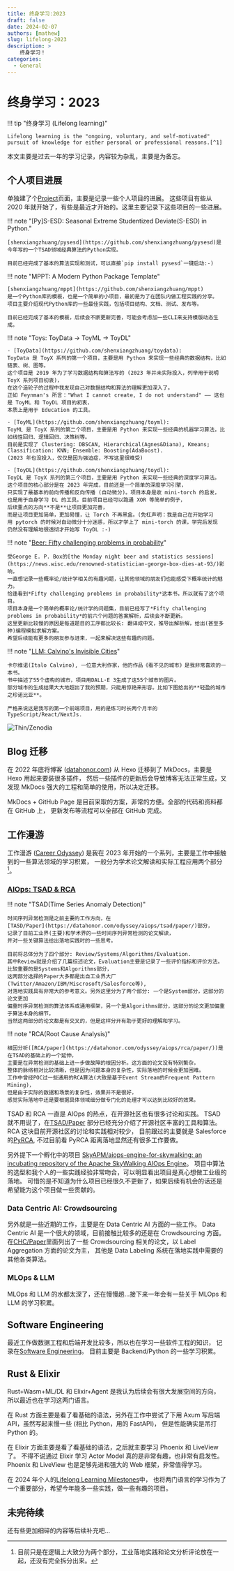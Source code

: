 ```yaml
---
title: 终身学习:2023
draft: false
date: 2024-02-07
authors: [mathew]
slug: lifelong-2023
description: >
    终身学习！
categories:
  - General
---
```


# 终身学习：2023

!!! tip "终身学习 (Lifelong learning)"

    Lifelong learning is the "ongoing, voluntary, and self-motivated"
    pursuit of knowledge for either personal or professional reasons.[^1]


本文主要是过去一年的学习记录，内容较为杂乱，主要是为备忘。

<!-- more -->

## 个人项目进展

单独建了个[Project](https://datahonor.com/project/)页面，主要是记录一些个人项目的进展。
这些项目有些从 2020 年就开始了，有些是最近才开始的。这里主要记录下这些项目的一些进展。

!!! note "[Py]S-ESD: Seasonal Extreme Studentized Deviate(S-ESD) in Python."

    [shenxiangzhuang/pysesd](https://github.com/shenxiangzhuang/pysesd)是
    今年写的一个TSAD领域经典算法的Python实现。

    目前已经完成了基本的算法实现和测试，可以直接`pip install pysesd`一键启动:-)

!!! note "MPPT: A Modern Python Package Template"

    [shenxiangzhuang/mppt](https://github.com/shenxiangzhuang/mppt)
    是一个Python库的模板，也是一个简单的小项目，最初是为了在团队内做工程实践的分享。
    项目主要介绍现代Python库的一些最佳实践，包括项目结构、文档、测试、发布等。

    目前已经完成了基本的模板，后续会不断更新完善，可能会考虑加一些CLI来支持模版动态生成。

!!! note "Toys: ToyData -> ToyML -> ToyDL"

    - [ToyData](https://github.com/shenxiangzhuang/toydata):
    ToyData 是 ToyX 系列的第一个项目，主要是用 Python 来实现一些经典的数据结构，比如链表、树、图等。
    这个项目是 2019 年为了学习数据结构和算法写的 (2023 年并未实际投入，列举用于说明 ToyX 系列项目初衷)，
    在这个造轮子的过程中我发现自己对数据结构和算法的理解更加深入了。
    正如 Feynman's 所言："What I cannot create, I do not understand" —— 这也是 ToyML 和 ToyDL 项目的初衷，
    本质上是用于 Education 的工具。

    - [ToyML](https://github.com/shenxiangzhuang/toyml):
    ToyML 是 ToyX 系列的第二个项目，主要是用 Python 来实现一些经典的机器学习算法，比如线性回归、逻辑回归、决策树等。
    目前是实现了 Clustering: DBSCAN, Hierarchical(Agnes&Diana), Kmeans; Classification: KNN; Ensemble: Boosting(AdaBoost).
    (2023 年也没投入，仅仅是因为强迫症，不写这里很难受)

    - [ToyDL](https://github.com/shenxiangzhuang/toydl):
    ToyDL 是 ToyX 系列的第三个项目，主要是用 Python 来实现一些经典的深度学习算法。
    这个项目的核心部分是在 2023 年完成，目前还是一个简单的深度学习引擎，
    只实现了最基本的前向传播和反向传播 (自动微分)。项目本身是收 mini-torch 的启发，
    也是用于自身学习 DL 的工具。目前项目已经可以跑通 XOR 等简单的例子，
    后续重点的方向**不是**让项目更加完善，
    而是让项目更加简单，更加易懂，让 Torch 不再黑盒。(免杠声明：我是自己在开始学习
    用 pytorch 的时候对自动微分十分迷惑，所以才学上了 mini-torch 的课，学完后发现
    仍然没有理解地很透彻才开始写 ToyDL :-)

!!! note "[Beer: Fifty challenging problems in probability](https://github.com/shenxiangzhuang/beer)"

    受George E. P. Box的[the Monday night beer and statistics sessions](https://news.wisc.edu/renowned-statistician-george-box-dies-at-93/)影响，
    一直想记录一些概率论/统计学相关的有趣问题，让其他领域的朋友们也能感受下概率统计的魅力。
    恰逢看到*Fifty challenging problems in probability*这本书，所以就有了这个项目。
    项目本身是一个简单的概率论/统计学的问题集，目前已经写了*Fifty challenging problems in probability*的前六个问题的答案解析，后续会不断更新。
    这里更新比较慢的原因是每道题目的工序都比较长: 翻译成中文，推导出解析解，给出(甚至多种)编程模拟求解方案。
    希望后续能有更多的朋友参与进来，一起来解决这些有趣的问题。

!!! note "[LLM: Calvino's Invisible Cities](https://calvino.datahonor.com/)"

    卡尔维诺(Italo Calvino), 一位意大利作家，他的作品《看不见的城市》是我非常喜欢的一本书。
    书中描述了55个虚构的城市，项目用DALL·E 3生成了这55个城市的图片。
    部分城市的生成结果大大地超出了我的预期，只能用惊艳来形容。比如下图给出的**轻盈的城市之珍诺比亚**。

    严格来说这是我写的第一个前端项目，用的是练习时长两个月半的TypeScript/React/NextJs.


![Thin/Zenodia](https://datahonor-1252464519.cos.ap-beijing-1.myqcloud.com/calvino/public/city/thin/zenodia.png)


## Blog 迁移
在 2022 年底将博客 ([datahonor.com](https://datahonor.com)) 从 Hexo 迁移到了 MkDocs，主要是 Hexo 用起来要装很多插件，
然后一些插件的更新后会导致博客无法正常生成，又发现 MkDocs 强大的工程和简单的使用，所以决定迁移。

MkDocs + GitHub Page 是目前采取的方案，非常的方便。全部的代码和资料都在 GitHub 上，
更新发布等流程可以全部在 GitHub 完成。

## 工作漫游
工作漫游 ([Career Odyssey](https://datahonor.com/careerodyssey/))
是我在 2023 年开始的一个系列，主要是工作中接触到的一些算法领域的学习积累，
一般分为学术论文解读和实际工程应用两个部分[^2]。

### [AIOps: TSAD & RCA](https://datahonor.com/odyssey/aiops/)

!!! note "TSAD(Time Series Anomaly Detection)"

    时间序列异常检测是之前主要的工作方向，在
    [TASD/Paper](https://datahonor.com/odyssey/aiops/tsad/paper/)部分，
    记录了目前工业界(主要)和学术界的一些时间序列异常检测的论文解读，
    并对一些关键算法给出落地实践时的一些思考。

    目前将总体分为了四个部分: Review/Systems/Algorithms/Evaluation.
    其中Review就是介绍了几篇综述论文，Evaluation主要是记录了一些评价指标和评价方法。
    比较重要的是Systems和Algorithms部分，
    这两部分选择的Paper大多都是出自工业界大厂(Twitter/Amazon/IBM/Miscrosoft/Salesforce等),
    对落地实践具有非常大的参考意义。另外这里分为了两个部分: 一个是System部分，这部分的论文更加
    偏重时序异常检测的算法体系或通用框架，另一个是Algorithms部分，这部分的论文更加偏重于算法本身的细节。
    当然这两部分的论文都是有交叉的，但是这样分开有助于更好的理解和学习。


!!! note "RCA(Root Cause Analysis)"

    根因分析([RCA/paper](https://datahonor.com/odyssey/aiops/rca/paper/))是在TSAD的基础上的一个延伸，
    主要是在异常检测的基础上进一步做故障的根因分析。这方面的论文没有特别繁杂，
    整体的脉络相对比较清晰，但是因为问题本身的复杂性，实际落地的时候会更加困难。
    工作中曾经POC过一些通用的RCA算法(大致是基于Event Stream的Frequent Pattern Mining)，
    但是由于实际的数据和场景的复杂性，效果并不是很好，
    感觉实际落地中还是要根据具体领域细分做专门化的处理才可以达到比较好的效果。

TSAD 和 RCA 一直是 AIOps 的热点，在开源社区也有很多讨论和实践。
TSAD 就不用说了，在[TSAD/Paper](https://datahonor.com/odyssey/aiops/tsad/paper/)
部分已经充分介绍了开源社区丰富的工具和算法。RCA 这块目前开源社区的讨论和实践相对较少，
目前跟过的主要就是 Salesforce 的[PyRCA](https://github.com/salesforce/PyRCA),
不过目前看 PyRCA 距离落地显然还有很多工作要做。


另外提下一个孵化中的项目
[SkyAPM/aiops-engine-for-skywalking: an incubating repository of the Apache SkyWalking AIOps Engine](https://github.com/SkyAPM/aiops-engine-for-skywalking)。
项目中算法的选型和我个人的一些实践经验非常吻合，可以明显看出项目是真心想做工业级的落地。
可惜的是不知道为什么项目已经很久不更新了，如果后续有机会的话还是希望能为这个项目做一些贡献的。


### Data Centric AI: Crowdsourcing

另外就是一些近期的工作，主要是在 Data Centric AI 方面的一些工作。
Data Centric AI 是一个很大的领域，目前接触比较多的还是在 Crowdsourcing 方面。
在[CHC/Paper](https://datahonor.com/odyssey/chc/paper/)里面列出了一些
Crowdsourcing 相关的论文，以 Label Aggregation 方面的论文为主，
其他是 Data Labeling 系统在落地实践中需要的其他各类算法。

### MLOps & LLM
MLOps 和 LLM 的水都太深了，还在慢慢趟...接下来一年会有一些关于 MLOps 和 LLM 的学习积累。

## Software Engineering

最近工作做数据工程和后端开发比较多，所以也在学习一些软件工程的知识，
记录在[Software Engineering](https://datahonor.com/se/)。
目前主要是 Backend/Python 的一些学习积累。

## Rust & Elixir

Rust+Wasm+ML/DL 和 Elixir+Agent 是我认为后续会有很大发展空间的方向，
所以最近也在学习这两门语言。

在 Rust 方面主要是看了看基础的语法，另外在工作中尝试了下用 Axum 写后端 API，虽然写起来慢一些 (相比 Python，用的 FastAPI)，
但是性能确实是吊打 Python 的。

在 Elixir 方面主要是看了看基础的语法，之后就主要学习 Phoenix 和 LiveView 了。
不得不说通过 Elixir 学习 Actor Model 真的是非常有趣，也非常有启发性。
Phoenix 和 LiveView 也是足够先进和强大的 Web 框架，非常值得学习。

在 2024 年个人的[Lifelong Learning Milestones](https://github.com/users/shenxiangzhuang/projects/3/views/5)中，
也将两门语言的学习作为了一个重要部分，希望今年能多一些实践，做一些有趣的项目。

## 未完待续
还有些更加细碎的内容等后续补充吧...


[^1]: [https://en.wikipedia.org/wiki/Lifelong_learning](https://en.wikipedia.org/wiki/Lifelong_learning)
[^2]: 目前只是在逻辑上大致分为两个部分，工业落地实践和论文分析评论放在一起，还没有完全拆分出来。

